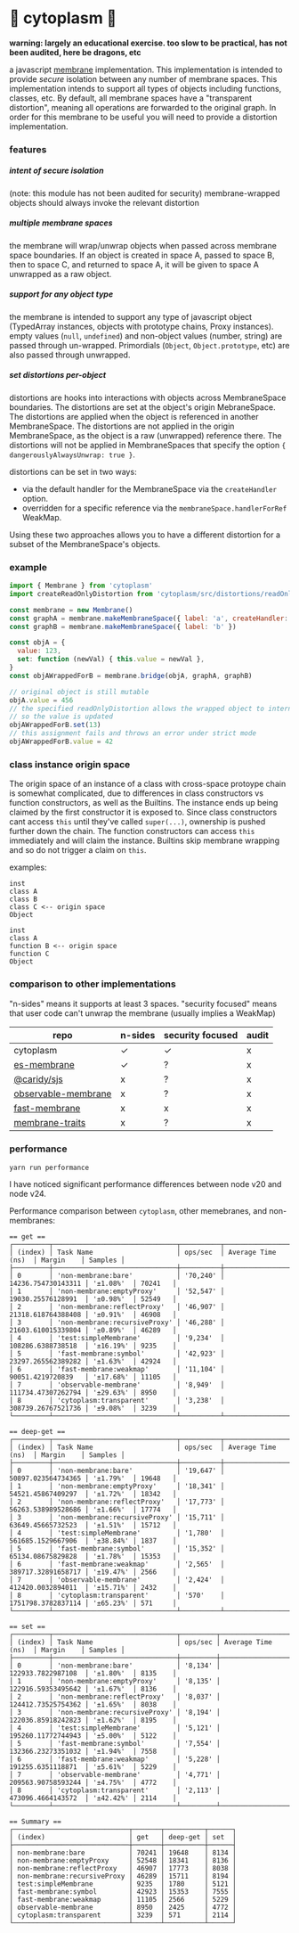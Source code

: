 # 🦠 cytoplasm 🔬

**warning: largely an educational exercise. too slow to be practical, has not been audited, here be dragons, etc**

a javascript [membrane](https://tvcutsem.github.io/membranes) implementation.
This implementation is intended to provide *secure* isolation between any number of membrane spaces.
This implementation intends to support all types of objects including functions, classes, etc.
By default, all membrane spaces have a "transparent distortion", meaning all operations are forwarded to the original graph.
In order for this membrane to be useful you will need to provide a distortion implementation.

### features

##### intent of secure isolation
(note: this module has not been audited for security)
membrane-wrapped objects should always invoke the relevant distortion

##### multiple membrane spaces
the membrane will wrap/unwrap objects when passed across membrane space boundaries.
If an object is created in space A, passed to space B, then to space C, and returned to space A, it will be given to space A unwrapped as a raw object.

##### support for any object type
the membrane is intended to support any type of javascript object (TypedArray instances, objects with prototype chains, Proxy instances). empty values (`null`, `undefined`) and non-object values (number, string) are passed through un-wrapped. Primordials (`Object`, `Object.prototype`, etc) are also passed through unwrapped.

##### set distortions per-object
distortions are hooks into interactions with objects across MembraneSpace boundaries. The distortions are set at the object's origin MebraneSpace. The distortions are applied when the object is referenced in another MembraneSpace. The distortions are not applied in the origin MembraneSpace, as the object is a raw (unwrapped) reference there. The distortions will not be applied in MembraneSpaces that specify the option `{ dangerouslyAlwaysUnwrap: true }`.

distortions can be set in two ways:
- via the default handler for the MembraneSpace via the `createHandler` option.
- overridden for a specific reference via the `membraneSpace.handlerForRef` WeakMap.

Using these two approaches allows you to have a different distortion for a subset of the MembraneSpace's objects.


### example

```js
import { Membrane } from 'cytoplasm'
import createReadOnlyDistortion from 'cytoplasm/src/distortions/readOnly.js'

const membrane = new Membrane()
const graphA = membrane.makeMembraneSpace({ label: 'a', createHandler: createReadOnlyDistortion })
const graphB = membrane.makeMembraneSpace({ label: 'b' })

const objA = {
  value: 123,
  set: function (newVal) { this.value = newVal },
}
const objAWrappedForB = membrane.bridge(objA, graphA, graphB)

// original object is still mutable
objA.value = 456
// the specified readOnlyDistortion allows the wrapped object to internally mutate itself
// so the value is updated
objAWrappedForB.set(13)
// this assignment fails and throws an error under strict mode
objAWrappedForB.value = 42
```

### class instance origin space

The origin space of an instance of a class with cross-space protoype chain is somewhat complicated, due to differences in class constructors vs function constructors, as well as the Builtins.
The instance ends up being claimed by the first constructor it is exposed to. Since class constructors cant access `this` until they've called `super(...)`, ownership is pushed further down the chain. The function constructors can access `this` immediately and will claim the instance. Builtins skip membrane wrapping and so do not trigger a claim on `this`.

examples:

```
inst
class A
class B
class C <-- origin space
Object
```

```
inst
class A
function B <-- origin space
function C
Object
```


### comparison to other implementations

"n-sides" means it supports at least 3 spaces.
"security focused" means that user code can't unwrap the membrane (usually implies a WeakMap)

repo  | n-sides  | security focused | audit
---|---|---|---
cytoplasm  | ✓ | ✓ | x
[es-membrane][es-membrane]  | ✓ | ? | x
[@caridy/sjs][@caridy/sjs]  | x | ? | x
[observable-membrane][observable-membrane]  | x | ? | x
[fast-membrane][fast-membrane]  | x | x | x
[membrane-traits][membrane-traits]  | x | ? | x


[es-membrane]: https://github.com/ajvincent/es-membrane "es-membrane"
[@caridy/sjs]: https://github.com/caridy/secure-javascript-environment/ "secure-javascript-environment"
[observable-membrane]: https://github.com/salesforce/observable-membrane "observable-membrane"
[fast-membrane]: https://github.com/pmdartus/fast-membrane "fast-membrane"
[membrane-traits]: https://github.com/Gozala/membrane-traits "membrane-traits"

### performance

`yarn run performance`

I have noticed significant performance differences between node v20 and node v24.

Performance comparison between `cytoplasm`, other memebranes, and non-membranes:

```
== get ==
┌─────────┬───────────────────────────────┬──────────┬────────────────────┬───────────┬─────────┐
│ (index) │ Task Name                     │ ops/sec  │ Average Time (ns)  │ Margin    │ Samples │
├─────────┼───────────────────────────────┼──────────┼────────────────────┼───────────┼─────────┤
│ 0       │ 'non-membrane:bare'           │ '70,240' │ 14236.754730143311 │ '±1.08%'  │ 70241   │
│ 1       │ 'non-membrane:emptyProxy'     │ '52,547' │ 19030.25576128991  │ '±0.98%'  │ 52549   │
│ 2       │ 'non-membrane:reflectProxy'   │ '46,907' │ 21318.618764388408 │ '±0.91%'  │ 46908   │
│ 3       │ 'non-membrane:recursiveProxy' │ '46,288' │ 21603.610015339804 │ '±0.89%'  │ 46289   │
│ 4       │ 'test:simpleMembrane'         │ '9,234'  │ 108286.6388738518  │ '±16.19%' │ 9235    │
│ 5       │ 'fast-membrane:symbol'        │ '42,923' │ 23297.265562389282 │ '±1.63%'  │ 42924   │
│ 6       │ 'fast-membrane:weakmap'       │ '11,104' │ 90051.4219720839   │ '±17.68%' │ 11105   │
│ 7       │ 'observable-membrane'         │ '8,949'  │ 111734.47307262794 │ '±29.63%' │ 8950    │
│ 8       │ 'cytoplasm:transparent'       │ '3,238'  │ 308739.26767521736 │ '±9.08%'  │ 3239    │
└─────────┴───────────────────────────────┴──────────┴────────────────────┴───────────┴─────────┘

== deep-get ==
┌─────────┬───────────────────────────────┬──────────┬────────────────────┬───────────┬─────────┐
│ (index) │ Task Name                     │ ops/sec  │ Average Time (ns)  │ Margin    │ Samples │
├─────────┼───────────────────────────────┼──────────┼────────────────────┼───────────┼─────────┤
│ 0       │ 'non-membrane:bare'           │ '19,647' │ 50897.023564734365 │ '±1.79%'  │ 19648   │
│ 1       │ 'non-membrane:emptyProxy'     │ '18,341' │ 54521.45867409297  │ '±1.72%'  │ 18342   │
│ 2       │ 'non-membrane:reflectProxy'   │ '17,773' │ 56263.538989528686 │ '±1.66%'  │ 17774   │
│ 3       │ 'non-membrane:recursiveProxy' │ '15,711' │ 63649.45665732523  │ '±1.51%'  │ 15712   │
│ 4       │ 'test:simpleMembrane'         │ '1,780'  │ 561685.1529667906  │ '±38.84%' │ 1837    │
│ 5       │ 'fast-membrane:symbol'        │ '15,352' │ 65134.08675829828  │ '±1.78%'  │ 15353   │
│ 6       │ 'fast-membrane:weakmap'       │ '2,565'  │ 389717.32891658717 │ '±19.47%' │ 2566    │
│ 7       │ 'observable-membrane'         │ '2,424'  │ 412420.0032894011  │ '±15.71%' │ 2432    │
│ 8       │ 'cytoplasm:transparent'       │ '570'    │ 1751798.3782837114 │ '±65.23%' │ 571     │
└─────────┴───────────────────────────────┴──────────┴────────────────────┴───────────┴─────────┘

== set ==
┌─────────┬───────────────────────────────┬─────────┬────────────────────┬───────────┬─────────┐
│ (index) │ Task Name                     │ ops/sec │ Average Time (ns)  │ Margin    │ Samples │
├─────────┼───────────────────────────────┼─────────┼────────────────────┼───────────┼─────────┤
│ 0       │ 'non-membrane:bare'           │ '8,134' │ 122933.7822987108  │ '±1.80%'  │ 8135    │
│ 1       │ 'non-membrane:emptyProxy'     │ '8,135' │ 122916.59353495642 │ '±1.67%'  │ 8136    │
│ 2       │ 'non-membrane:reflectProxy'   │ '8,037' │ 124412.73525754362 │ '±1.65%'  │ 8038    │
│ 3       │ 'non-membrane:recursiveProxy' │ '8,194' │ 122036.85918242823 │ '±1.62%'  │ 8195    │
│ 4       │ 'test:simpleMembrane'         │ '5,121' │ 195260.11772744943 │ '±5.00%'  │ 5122    │
│ 5       │ 'fast-membrane:symbol'        │ '7,554' │ 132366.23273351032 │ '±1.94%'  │ 7558    │
│ 6       │ 'fast-membrane:weakmap'       │ '5,228' │ 191255.6351118871  │ '±5.61%'  │ 5229    │
│ 7       │ 'observable-membrane'         │ '4,771' │ 209563.90758593244 │ '±4.75%'  │ 4772    │
│ 8       │ 'cytoplasm:transparent'       │ '2,113' │ 473096.4664143572  │ '±42.42%' │ 2114    │
└─────────┴───────────────────────────────┴─────────┴────────────────────┴───────────┴─────────┘

== Summary ==
┌─────────────────────────────┬───────┬──────────┬──────┐
│ (index)                     │ get   │ deep-get │ set  │
├─────────────────────────────┼───────┼──────────┼──────┤
│ non-membrane:bare           │ 70241 │ 19648    │ 8134 │
│ non-membrane:emptyProxy     │ 52548 │ 18341    │ 8136 │
│ non-membrane:reflectProxy   │ 46907 │ 17773    │ 8038 │
│ non-membrane:recursiveProxy │ 46289 │ 15711    │ 8194 │
│ test:simpleMembrane         │ 9235  │ 1780     │ 5121 │
│ fast-membrane:symbol        │ 42923 │ 15353    │ 7555 │
│ fast-membrane:weakmap       │ 11105 │ 2566     │ 5229 │
│ observable-membrane         │ 8950  │ 2425     │ 4772 │
│ cytoplasm:transparent       │ 3239  │ 571      │ 2114 │
└─────────────────────────────┴───────┴──────────┴──────┘
```